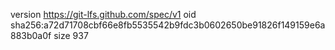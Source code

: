 version https://git-lfs.github.com/spec/v1
oid sha256:a72d71708cbf66e8fb5535542b9fdc3b0602650be91826f149159e6a883b0a0f
size 937
